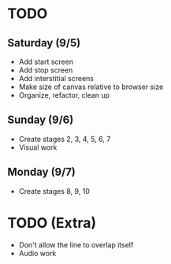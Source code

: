 # TODO

## Saturday (9/5)

* Add start screen
* Add stop screen
* Add interstitial screens
* Make size of canvas relative to browser size
* Organize, refactor, clean up

## Sunday (9/6)

* Create stages 2, 3, 4, 5, 6, 7
* Visual work

## Monday (9/7)

* Create stages 8, 9, 10

# TODO (Extra)

* Don't allow the line to overlap itself
* Audio work
